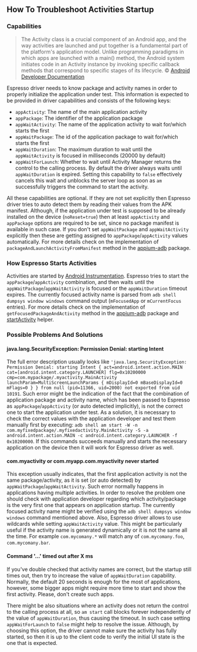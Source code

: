 ## How To Troubleshoot Activities Startup


### Capabilities

> The Activity class is a crucial component of an Android app, and the way activities are launched and put together is a fundamental part of the platform's application model. Unlike programming paradigms in which apps are launched with a main() method, the Android system initiates code in an Activity instance by invoking specific callback methods that correspond to specific stages of its lifecycle.
> &copy; [Android Developer Documentation](https://developer.android.com/guide/components/activities/intro-activities)

Espresso driver needs to know package and activity names in order to properly initialize the application under test. This information is expected to be provided in driver capabilities and consists of the following keys:

- `appActivity`: The name of the main application activity
- `appPackage`: The identifier of the application package
- `appWaitActivity`: The name of the application activity to wait for/which starts the first
- `appWaitPackage`: The id of the application package to wait for/which starts the first
- `appWaitDuration`: The maximum duration to wait until the `appWaitActivity` is focused in milliseconds (20000 by default)
- `appWaitForLaunch`: Whether to wait until Activity Manager returns the control to the calling process. By default the driver always waits until `appWaitDuration` is expired. Setting this capability to `false` effectively cancels this wait and unblocks the server loop as soon as `am` successfully triggers the command to start the activity.

All these capabilities are optional. If they are not set explicitly then Espresso driver tries to auto detect them by reading their values from the APK manifest. Although, if the application under test is supposed to be already installed on the device (`noReset=true`) then at least `appActivity` and `appPackage` options are required to be set, since no package manifest is available in such case. If you don't set `appWaitPackage` and `appWaitActivity` explicitly then these are getting assigned to `appPackage`/`appActivity` values automatically. For more details check on the implementation of `packageAndLaunchActivityFromManifest` method in the [appium-adb](https://github.com/appium/appium-adb/blob/master/lib/tools/android-manifest.js) package.


### How Espresso Starts Activities

Activities are started by [Android Instrumentation](https://developer.android.com/guide/components/activities/testing). Espresso tries to start the `appPackage`/`appActivity` combination, and then waits until the `appWaitPackage`/`appWaitActivity` is focused or the `appWaitDuration` timeout expires. The currently focused activity name is parsed from `adb shell dumpsys window windows` command output (`mFocusedApp` or `mCurrentFocus` entries). For more details check on the implementation of `getFocusedPackageAndActivity` method in the [appium-adb](https://github.com/appium/appium-adb/blob/master/lib/tools/apk-utils.js) package and [startActivity](https://github.com/appium/appium-espresso-driver/blob/master/espresso-server/app/src/androidTest/java/io/appium/espressoserver/lib/helpers/ActivityHelpers.kt) helper.


### Possible Problems And Solutions

#### java.lang.SecurityException: Permission Denial: starting Intent

The full error description usually looks like `'java.lang.SecurityException: Permission Denial: starting Intent { act=android.intent.action.MAIN cat=[android.intent.category.LAUNCHER] flg=0x10200000 cmp=com.mypackage/.myactivity.MainActivity launchParam=MultiScreenLaunchParams { mDisplayId=0 mBaseDisplayId=0 mFlags=0 } } from null (pid=11366, uid=2000) not exported from uid 10191`. Such error might be the indication of the fact that the combination of application package and activity name, which has been passed to Espresso as `appPackage`/`appActivity` (or auto detected implicitly), is not the correct one to start the application under test. As a solution, it is necessary to check the correct values with the application developer and test them manually first by executing: `adb shell am start -W -n com.myfixedpackage/.myfixedactivity.MainActivity -S -a android.intent.action.MAIN -c android.intent.category.LAUNCHER -f 0x10200000`. If this commands succeeds manually and starts the necessary application on the device then it will work for Espresso driver as well.

#### com.myactivity or com.myapp.com.myactivity never started

This exception usually indicates, that the first application activity is not the same package/activity, as it is set (or auto detected) by `appWaitPackage`/`appWaitActivity`. Such error normally happens in applications having multiple activities. In order to resolve the problem one should check with application developer regarding which activity/package is the very first one that appears on application startup. The currently focused activity name might be verified using the `adb shell dumpsys window windows` command mentioned above. Also, Espresso driver allows to use wildcards while setting `appWaitActivity` value. This might be particularly useful if the activity name is generated dynamically or it is not the same all the time. For example `com.mycomany.*` will match any of `com.mycomany.foo`, `com.mycomany.bar`.

#### Command '…' timed out after X ms

If you've double checked that activity names are correct, but the startup still times out, then try to increase the value of `appWaitDuration` capability. Normally, the default 20 seconds is enough for the most of applications, however, some bigger apps might require more time to start and show the first activity. Please, don't create such apps.

There might be also situations where an activity does not return the control to the calling process at all, so `am start` call blocks forever independently of the value of `appWaitDuration`, thus causing the timeout. In such case setting `appWaitForLaunch` to `false` might help to resolve the issue. Although, by choosing this option, the driver cannot make sure the activity has fully started, so then it is up to the client code to verify the initial UI state is the one that is expected.
